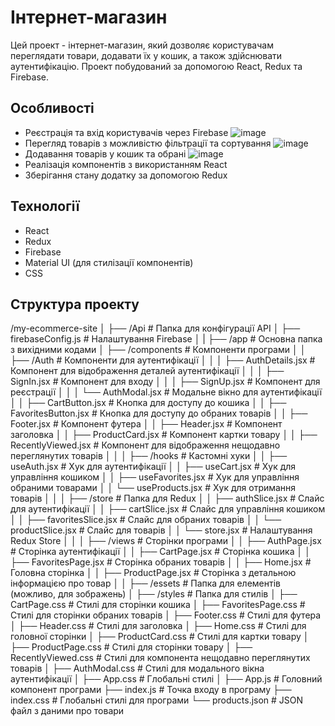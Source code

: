 # Інтернет-магазин

Цей проект - інтернет-магазин, який дозволяє користувачам переглядати товари, додавати їх у кошик, а також здійснювати аутентифікацію. Проект побудований за допомогою React, Redux та Firebase.

## Особливості

- Реєстрація та вхід користувачів через Firebase
![image](https://github.com/user-attachments/assets/f474236f-fb88-4914-9c9c-4474364c56fe)
- Перегляд товарів з можливістю фільтрації та сортування
  ![image](https://github.com/user-attachments/assets/c80e34a9-0c79-4644-a284-b6561290b09f)
- Додавання товарів у кошик та обрані
  ![image](https://github.com/user-attachments/assets/1e7d2d94-56db-4d14-af0f-29f83ba40c66)
- Реалізація компонентів з використанням React
- Зберігання стану додатку за допомогою Redux

## Технології

- React
- Redux
- Firebase
- Material UI (для стилізації компонентів)
- CSS

## Структура проекту

/my-ecommerce-site
│
├── /Api                     # Папка для конфігурації API
│   ├── firebaseConfig.js     # Налаштування Firebase
│   |
├── /app                     # Основна папка з вихідними кодами
│   ├── /components          # Компоненти програми
│   │   ├── /Auth           # Компоненти для аутентифікації
│   │   │   ├── AuthDetails.jsx # Компонент для відображення деталей аутентифікації
│   │   │   ├── SignIn.jsx   # Компонент для входу
│   │   │   ├── SignUp.jsx   # Компонент для реєстрації
│   │   │   └── AuthModal.jsx # Модальне вікно для аутентифікації
│   │   ├── CartButton.jsx    # Кнопка для доступу до кошика
│   │   ├── FavoritesButton.jsx # Кнопка для доступу до обраних товарів
│   │   ├── Footer.jsx        # Компонент футера
│   │   ├── Header.jsx        # Компонент заголовка
│   │   ├── ProductCard.jsx   # Компонент картки товару
│   │   ├── RecentlyViewed.jsx # Компонент для відображення нещодавно переглянутих товарів
│   │
│   ├── /hooks               # Кастомні хуки
│   │   ├── useAuth.jsx       # Хук для аутентифікації
│   │   ├── useCart.jsx       # Хук для управління кошиком
│   │   ├── useFavorites.jsx   # Хук для управління обраними товарами
│   │   └── useProducts.jsx    # Хук для отримання товарів
│   │
│   ├── /store               # Папка для Redux
│   │   ├── authSlice.jsx     # Слайс для аутентифікації
│   │   ├── cartSlice.jsx     # Слайс для управління кошиком
│   │   ├── favoritesSlice.jsx # Слайс для обраних товарів
│   │   └── productSlice.jsx   # Слайс для товарів
│   │   └── store.jsx         # Налаштування Redux Store
│   │
│   ├── /views               # Сторінки програми
│   │   ├── AuthPage.jsx      # Сторінка аутентифікації
│   │   ├── CartPage.jsx      # Сторінка кошика
│   │   ├── FavoritesPage.jsx  # Сторінка обраних товарів
│   │   ├── Home.jsx          # Головна сторінка
│   │   ├── ProductPage.jsx    # Сторінка з детальною інформацією про товар
│   │
├── /essets                  # Папка для елементів (можливо, для зображень)
│
├── /styles                  # Папка для стилів
│   ├── CartPage.css          # Стилі для сторінки кошика
│   ├── FavoritesPage.css      # Стилі для сторінки обраних товарів
│   ├── Footer.css            # Стилі для футера
│   ├── Header.css            # Стилі для заголовка
│   ├── Home.css              # Стилі для головної сторінки
│   ├── ProductCard.css       # Стилі для картки товару
│   ├── ProductPage.css       # Стилі для сторінки товару
│   ├── RecentlyViewed.css     # Стилі для компонента нещодавно переглянутих товарів
│   ├── AuthModal.css         # Стилі для модального вікна аутентифікації
│   ├── App.css               # Глобальні стилі
│
├── App.js                   # Головний компонент програми
├── index.js                 # Точка входу в програму
├── index.css                # Глобальні стилі для програми
└── products.json            # JSON файл з даними про товари
